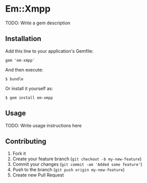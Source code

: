 # Em::Xmpp

TODO: Write a gem description

## Installation

Add this line to your application's Gemfile:

    gem 'em-xmpp'

And then execute:

    $ bundle

Or install it yourself as:

    $ gem install em-xmpp

## Usage

TODO: Write usage instructions here

## Contributing

1. Fork it
2. Create your feature branch (`git checkout -b my-new-feature`)
3. Commit your changes (`git commit -am 'Added some feature'`)
4. Push to the branch (`git push origin my-new-feature`)
5. Create new Pull Request
